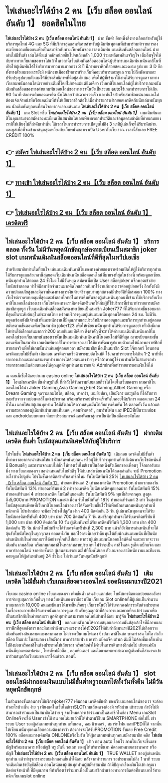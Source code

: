 # ไพ่เล่นอะไรได้บ้าง 2 คน【เว็บ สล็อต ออนไลน์ อันดับ 1】  ยอดฮิตในไทย

**ไพ่เล่นอะไรได้บ้าง 2 คน【เว็บ สล็อต ออนไลน์ อันดับ 1】** ฝาก ขั้นต่ำ  อีกหนึ่งสิ่งทางเลือกสำหรับผู้ใช้บริการยุคใหม่ 4G และ 5G ที่มีบริการสุดแสนพิเศษสำหรับผู้เดิมพันทุกคนที่เข้ามาร่วมทำรายการลงทะเบียนตามขั้นตอนเพื่อเป็นสมาชิกกับทางเว็บพนันของเราลงเดิมพัน เกมเดิมพันสล็อตออนไลน์ ฝากเล่นไม่มีขั้นต่ำ เล่นได้ตั้งแต่ หลักหน่วยขึ้นไปจนถึงหลัก 1,000 ร่วมเพลิดเพลินเจริญใจ เต็มอิ่มจุใจได้กับทางทางเว็บเกมของเราได้แล้วในเวลานี้เว็บเดิมพันสล็อตออนไลน์ผู้บริการเกมเดิมพันพนันคาสิโนที่เปิดให้ผู้เดิมพันได้ใช้บริการมายาวนานมากกว่า 3 ปี มีภาพกราฟิกที่สวยสดและงดงาม รูปแบบ 3 D
อีกทั้งทางตัวเกมของเรายังมี พนักงานมืออาชีพการสร้างเว็บที่คอยบริการและดูแล  รวมไปถึงพัฒนาและปรับปรุงรูปแบบตัวเกมให้มีประสิทธิภาพที่ดีอยู่สม่ำเสมอ เพื่อให้ผู้ที่เข้ามาใช้งานได้รับการดูแลจากทางเว็บเกมพนันออนไลน์เราอย่างเต็มที่โดยไม่ขาดแม้แต่นิดเดียว เว็บคาสิโนออนไลน์ผู้ให้บริการเกมพนันเดิมพันสล็อตของทางค่ายเกมพันออนไลน์ของทางเรานั้นยังเป็นระบบ autoใช้เวลาทำรายการไม่เกิน 60 วินาที ต่อการเติมยอดเครดิต นับได้เลยว่าสะดวกรวดเร็ว และทันใจสำหรับสมาชิกแน่นอนและไม่ต้องแจ้งเจ้าหน้าที่หรือแอดมินที่ทำให้เสียเวลาอีกต่อไปเมื่อทำรายการฝากยอดเครดิตกับนักเล่นพนันทุกคน
นักเดิมพันทุกคนที่สนใจอยากจะลองเล่นเกม **ไพ่เล่นอะไรได้บ้าง 2 คน【เว็บ สล็อต ออนไลน์ อันดับ 1】** เกม Slot  หรือ ***ไพ่เล่นอะไรได้บ้าง 2 คน【เว็บ สล็อต ออนไลน์ อันดับ 1】*** เกมเดิมพันคาสิโนคุณสามารถสมัครลงทะเบียนเป็นสมาชิกได้เลยเพียงกรอกประวัติและข้อมูลตามลำดับที่ค่ายเกมของเรามีให้เพียงไม่กี่ลำดับเท่านั้น ใช้เวลาในการทำรายการเปิดยูสไม่ถึง 3 นาทีผู้เล่นก็จะได้รับรหัสผ่านและยูสเพื่อที่จะเข้ามาสนุกสุดเหวี่ยงกับเว็บพนันของเราเปิด Userกับเว็บเราณ เวลานี้รับเลย FREE CREDIT 100%

## 👉 [สมัคร ไพ่เล่นอะไรได้บ้าง 2 คน【เว็บ สล็อต ออนไลน์ อันดับ 1】](https://archa888.com/)
## 👉 [ทางเข้า ไพ่เล่นอะไรได้บ้าง 2 คน【เว็บ สล็อต ออนไลน์ อันดับ 1】](https://archa888.com/)
## 👉 [ไพ่เล่นอะไรได้บ้าง 2 คน【เว็บ สล็อต ออนไลน์ อันดับ 1】 เครดิตฟรี](https://archa888.com/)

## ไพ่เล่นอะไรได้บ้าง 2 คน【เว็บ สล็อต ออนไลน์ อันดับ 1】 บริการตลอด ทั้งวัน ไม่มีวันหยุดนักขัตฤกษ์ลงทะเบียนเป็นสมาชิก joker slot เกมพนันเดิมพันสล็อตออนไลน์ที่ดีที่สุดในทวีปเอเชีย

สำหรับสมาชิกท่านใดที่สนใจ เล่นเกมเดิมพันคาสิโนของทางค่ายของเราพร้อมเปิดให้ผู้ใช้บริการทุกท่านได้รับการดูแลแล้วเวลานี้สุดยอดเว็บเดิมพันพนันสล็อตออนไลน์ที่มาแรงที่สุดในช่วงนี้ พร้อมดูแลเซียนพนันทุกท่านได้ตลอด 24 ชั่วโมง ไม่มีวันหยุด สมัครเพื่อเปิด User สล็อตjoker แจ็กพอตเข้าง่าย โบนัสเข้าตลอด ทำให้มีสมาชิกจำนวนมากติดใจแล้วกลับมาใช้งานกับทางเราต่ออยู่บ่อยครั้ง อีกทั้งยังมีความปลอดภัยสูงและมีความั่นคงทางการเงินจ่ายจริงทุกบาททุกสตางค์มีประวัติที่ดีเสมอมา 100% ทางเว็บไซต์เราครอบคลุมที่สุดและยังตอบโจทย์ในการเดิมพันของผู้เล่นพนันทุกคนที่เข้ามาใช้บริการกับเว็บคาสิโนออนไลน์ของเรา
เว็บไซต์ของทางเรามีเครดิตฟรีแจกให้กับผู้ที่ใช้บริการที่เข้ามาทำรายการสมัครสมาชิกทุกยูส เว็บเกมเดิมพันสล็อตสมัครลงทะเบียนเป็นสมาชิก Joker777 ที่ได้รับความชื่นชอบมากที่สุดเป็นระดับต้นๆในประเทศไทย พร้อมบริการดูแลผู้เล่นเกมพนันทุกคนได้ตลอด 24 ชม. ไม่มีวันหยุดพร้อมยังมีเจ้าหน้าที่และพนักงานที่มีคุณภาพและประสิทธิภาพคอยดูแลและบริการทุกท่านอยู่ตลอด สมัครตามขั้นตอนเพื่อเป็นสมาชิก joker123 เพื่อให้เซียนพนันทุกท่านได้รับการดูแลอย่างทั่วถึงมีเกมให้ท่านได้เลือกเล่นมากกว่า200 เกมกันเลยทีเดียว
สิ่งสำคัญที่จะทำให้ค่ายเกมเดิมพันพนันคาสิโนออนไลน์ของเว็บเกมพนันของเรานั้นเป็นเกมเดิมพันพนันคาสิโนออนไลน์ที่ดีที่สุด ลงทะเบียนตามขั้นตอนเพื่อเป็นสมาชิก  เกมเดิมพันคาสิโนทางค่ายของเราได้มีการพัฒนารูปแบบตัวเกมให้มีภาพกราฟฟิกที่สวยสมจริงเพื่อให้เกมนั้นน่าเล่นอยู่ตลอดเวลา สมัครสมาชิกเพื่อเป็นสมาชิก Slot โจ๊กเกอร์ โอนถอนเครดิตแบบไม่มีขั้นต่ำ เติมถอน เครดิตรวดเร็วด้วยระบบอัตโนมัติ ใช้เวลาทำรายการไม่เกิน 1-2 นาทีทั้งรายการฝากและถอนสามารถทำรายการได้ด้วยตนเองง่ายๆ หรือถ้าหากผู้ใช้งานท่านใดไม่สามารถทำรายการถอนเงินด้วยตนเองได้คุณลูกค้าทุกท่านสามารถแจ้ง Adminเพื่อทำรายการถอนเงินให้ได้

ณ ตอนนี้เชื่อได้เลยว่าเกม casino online **ไพ่เล่นอะไรได้บ้าง 2 คน【เว็บ สล็อต ออนไลน์ อันดับ 1】** โอนฝากเครดิต ขั้นต่ำทรูมันนี่ ที่กำลังได้รับความนิยมเลยก็ว่าได้โดยในเว็บของเรา เกมคาสิโนออนไลน์ได้นำ  Joker Gaming,Asia Gaming,Ebet Gaming,Allbet Gaming หรือ Dream Gaming จุดรวมเกมไฮโล, สล็อต, บาคาร่า, เกมยิงปลา, เสือมังกร และรูเล็ต ที่ได้รับการยอมรับจากจากบ่อนคาสิโนต่างประเทศ พร้อมบริการอย่าดีรวดเร็วทันใจคอยให้บริการ ตลอดเวลา 24 ชั่วโมง มอบให้แก่ผู้เล่นทุกท่าน ได้มีตัวเกมให้ความสนุกมันไปกับการเดิมพัน ได้ ตลอดทั้งวัน แล้วแต่ความสะดวกของผู้เดิมพันผ่านบนแท็บเลต , คอมพิวเตอร์ , สมาร์ทโฟน และ iPEDที่เป็นระบบios และ androidแบบพกพา ศึกษาประสบการณ์และพัฒนาสู่การเป็นนักปั่นสล็อตระดับโลก

## ไพ่เล่นอะไรได้บ้าง 2 คน【เว็บ สล็อต ออนไลน์ อันดับ 1】 ฝากเติมเครดิต ขั้นต่ำ โบนัสสุดแสนพิเศษให้กับผู้ใช้บริการ

โปรโมชั่น **ไพ่เล่นอะไรได้บ้าง 2 คน【เว็บ สล็อต ออนไลน์ อันดับ 1】** เติมถอน เครดิตไม่มีขั้นต่ำ ที่ทางเราอยากจะนำเสนอให้แก่  นักเล่นพนันทุกคน หรือผู้ใช้บริการทุกท่านที่กำลังค้นหาเว็บไซต์พนันที่มี Bonusดีๆ และการแจกแบบไม่กั๊ก ให้ทางเว็บไซต์เราเป็นอีกหนึ่งตัวเลือกของเพื่อนๆ โจ๊กเกอร์เกมมิ่ง ทางเว็บเกมของเรา ขอนำเสนอกับโบนัสดีๆ ให้กับเหล่าเซียนพนันได้ลองเล่นกัน จะมี Promotion อะไรบ้างไปดูกัน
โปรโมชั่นเครดิตสำหรับสมาชิกใหม่ รับโบนัสทันที 25% [ไพ่เล่นอะไรได้บ้าง 2 คน【เว็บ สล็อต ออนไลน์ อันดับ 1】](https://archa888.com/) ทำยอดเทิร์นแค่ 2 เท่าของเครดิต
 Promotion ฝากแรกของวัน รับโบนัสทันที 13% ทำยอดเทิร์นแค่ 2 เท่าของเครดิต
โบนัสเครดิตทุกยอดฝาก รับโบนัสทันที 15% ทำยอดเทิร์นแค่ 4 เท่าของเครดิต
โบนัสคืนยอดเสีย รับโบนัสทันที 9% ทุนที่เสียจากคุณ สูงสุดถึง5,000บาท
 PROMOTION แนะนำเพื่อน รับโบนัสทันที 18% ทำยอดเทิร์นแค่ 3 เท่า
ในสุดท้ายโบนัสสุดแสนพิศษที่เว็บคาสิโนออนไลน์ของเราได้จัดเตรียมขึ้นไว้ให้เพื่อนักเล่นเกมพนันทุกท่านที่หน้าตาดี โปรฝากบ่อย จะมีอะไรบ้างไปดูกัน
ฝาก 400 ติดต่อกัน 3 วัน ผู้เล่นพนันทุกคนจะได้รับโบนัสเครดิตฟรีทันที 400 บาท
ฝาก 700 ติดต่อกัน 7 วัน สมาชิกทุกท่านจะได้รับเครดิตฟรีทันที 1,000 บาท
ฝาก 400 ติดต่อกัน 10 วัน ผู้เดิมพันจะได้รับเครดิตฟรีทันที 1,300 บาท
ฝาก 400 ติดต่อกัน 15 วัน นักล่าโบนัสฟรีจะได้รับเครดิตฟรีทันที 2,300 บาท
แล้วก็ยังมีการเล่นพนันที่จะได้ลุ้นรับโบนัสใหญ่ในทุกๆเวลา ตลอดทั้งวัน บอกไว้ตรงนี้เลยว่าคืนทุนให้กับนักเล่นเกมพนันที่เป็นนักเล่นพนันกับในค่ายเกมเราได้อย่างจุใจกันไปเลย หากว่าผู้เล่นเกมพนันออนไลน์ติดใจและอยากจะวางเดิมพัน เกมสล็อต หรือเกมเกมคาสิโนหลากหลายประเภท ไม่ว่าจะเป็น คาสิโนสด รูเล็ต แบ็กแจ๊ค และบาคาร่าออนไลน์ จากค่ายชั้นนำ ผู้เล่นสามารถแตะไปที่ลิ้งค์ได้เลย ตัวเกมของเรามีพนักงานและทีมงานคอยดูแลให้ผู้เล่นพนันอยู่ 24 ชั่วโมง ไม่เว้นแต่วันหยุดนักขัตฤกษ์

## ไพ่เล่นอะไรได้บ้าง 2 คน【เว็บ สล็อต ออนไลน์ อันดับ 1】 เติมเครดิต ไม่มีขั้นต่ำ  เว็บเกมเสี่ยงดวงออนไลน์ ยอดนิยมมาแรงปี2021

เว็บเกม casino online เว็บเกมของเรา เติมขั้นต่ำ เล่นง่ายแตกบ่อย โบนัสเครดิตแตกบ่อยและอัตราการจ่ายสูงสุดกว่าเว็บอื่นๆ ทางเว็บพนันของเราถือว่าเป็น เว็บเกม Slot onlineที่มีผู้เล่นเป็นจำนวนมากมากกว่า 10,000 คนและมีแนวโน้มจะขึ้นเรื่อยๆ เว็บเรานั้นยังได้รับจากองค์กรระดับต่างประเทศในเรื่องของการเปิดให้แทงพนันและการดูแล สำหรับคุณลูกค้าที่ต้องการและอยากที่จะเข้าร่วมมาเพื่อเป็นสมาชิกกับในค่ายเกมเรา ลูกค้าทุกท่านสามารถแอดไลน์เข้ามาได้เลย
	มารู้จัก **ไพ่เล่นอะไรได้บ้าง 2 คน【เว็บ สล็อต ออนไลน์ อันดับ 1】** ออกแบบตัวเกมให้ความสนุกและความมันส์สุดเร้าใจที่มีภาพและกราฟิกที่สุดอลังการ และมีเกมกำลังมาแรงแซงทางโค้งปี2021ให้กับกำลังมาแรงปี2021ได้เลือกวางเดิมพันอย่างล้นหลามและหลากหลาย  ไม่ว่าจะเป็นเกมไพ่แคง  ยิงปลา คาสิโนสด บาคาร่าสด ไฮโล กำถั่ว สล็อต ปั่นแปะ ไพ่สามกอง เสือมังกร บาคาร่าสายฟ้า บาคาร่า แบ็คแจ๊ค เก้าเก ดัมมี่ ไม่ต้องขึ้นเครื่องบินไปถึงบ่อนหรือคาสิโนต่างประเทศให้เสียเวลา หรือเสียค่าใช้จ่ายในการเดินทางอีกต่อไป เพียงแค่นักพนันมีทุกแพลตฟอร์ม , โทรศัพท์มือถือ , คอมพิวเตอร์ และไอแพดพกพาสะดวกผู้เดิมพันก็สามารถเข้ามาร่วมสนุกกัลเว็บเกมของเราได้แล้วณ ตอนนี้

## ไพ่เล่นอะไรได้บ้าง 2 คน【เว็บ สล็อต ออนไลน์ อันดับ 1】 slot ออนไลน์ฝากถอนเงินแบบไม่มีขั้นต่ำทรูวอเลทได้ทั้งวันทั้งคืน ไม่มีวันหยุดนักขัตฤกษ์

ในส่วนของขั้นตอนการใช้บริการjoker777 เติมถอน เครดิตขั้นต่ำ ของเว็บเกมออนไลน์ของเรา จะต้องทำอะไรบ้างนั้น ง่าย ๆ เพียงแค่ในเว็บไซต์เราSLOTเกมเสี่ยงดวงต้องมี รหัสผ่าน เข้าระบบ ถ้ายังไม่มีสามารถเข้าร่วมมาเป็นสมาชิกได้ง่าย ๆ จากโหมดการเข้าร่วมมาเป็นสมาชิกในช่อง Menu เกมSlot Onlineจึงจะได้ User เข้าใช้งาน พอได้มาแล้วก็ให้ทำตามวิธีบน SMARTPHONE ต่อไปนี้
เข้าระบบ User  ของผู้เล่นเกมพนันทุกท่าน แท็บเลต , คอมพิวเตอร์ , สมาร์ทโฟน และiPEDก็ได้
จากนั้นให้เซียนพนันทุกคนเลือกความต้องการว่า ต้องการจะได้รับPROMOTION รับเลย Free Credit 100% สล็อตเกมวางเดิมพัน ONLONEหรือไม่รับ
ให้ผู้เล่นเกมพนันทุกคนสมัครสมาชิก คลิก **ไพ่เล่นอะไรได้บ้าง 2 คน【เว็บ สล็อต ออนไลน์ อันดับ 1】** ฝาก ถอน auto โอนไว ภาพในเว็บจะขึ้นเลขบัญชีพร้อมธนาคาร หรือบัญชี ทรู มันนี่ วอเลท ของผู้ให้บริการขึ้นมา
คัดลอกหมายเลขธนาคาร หรือบัญชี **ไพ่เล่นอะไรได้บ้าง 2 คน【เว็บ สล็อต ออนไลน์ อันดับ 1】** TRUE WALLET ของผู้เล่นพนันทุกท่าน แล้วทำธุรกรรมระบบฝากถอนขั้นต่ำได้เลย
หลังจากทำรายการ รอประมาณไม่ถึง 1 นาที ระบบจะเติมเงินเข้าบัญชีสล็อต ออนไลน์ของผู้เล่นทุกท่านผู้สมัครสมาชิก
ถ้ามีปัญหาเรื่องเงินไม่เข้า กรุณาติดต่อเจ้าหน้าที่ ที่มีคุณภาพ ที่ทำเรื่องเข้าร่วมมาเพื่อเป็นสมาชิกผ่านช่องทางการติดต่อที่แนบเอาไว้ทางหน้าเว็บเกมslot online


